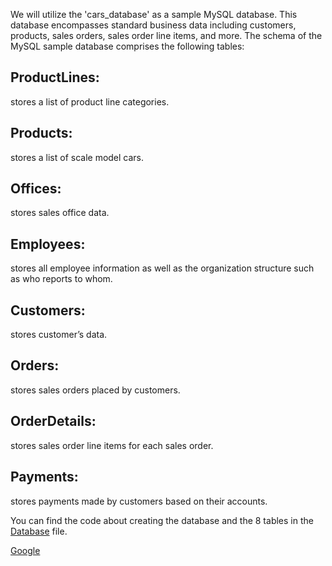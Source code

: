 We will utilize the 'cars_database' as a sample MySQL database. This database encompasses standard business data including customers, products, sales orders, sales order line items, and more. 
The schema of the MySQL sample database comprises the following tables:

## ProductLines: 
stores a list of product line categories.

## Products:     
stores a list of scale model cars.

## Offices:      
stores sales office data.

## Employees:  
stores all employee information as well as the organization structure such as who reports to whom.

## Customers: 
stores customer’s data.

## Orders:     
stores sales orders placed by customers.

## OrderDetails: 
stores sales order line items for each sales order.

## Payments: 
stores payments made by customers based on their accounts.

<p>You can find the code about creating the database and the 8 tables in the  <a href -"https://github.com/VasilisPappas/SQL.Cars_database/blob/main/Database%20and%20tables"> Database</a> file.</p>

[Google](https://www.google.com)




